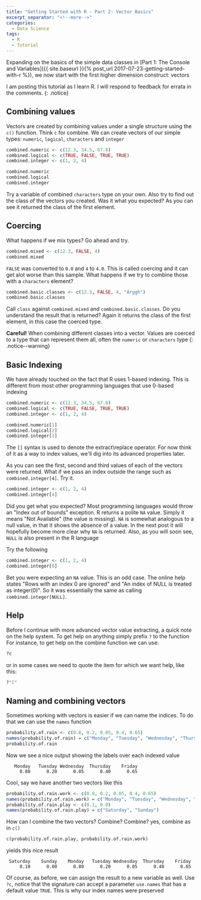 ```yaml
---
title: "Getting Started with R - Part 2: Vector Basics"
excerpt_separator: "<!--more-->"
categories:
  - Data Science
tags:
  - R
  - Tutorial
---
```


Expanding on the basics of the simple data classes in [Part 1: The Console and Variables]({{ site.baseurl }}{% post_url 2017-07-23-getting-started-with-r %}), we now start with the first higher dimension construct: vectors
<!--more-->

I am posting this tutorial as I learn R. I will respond to feedback for errata in the comments.
{: .notice}

## Combining values

Vectors are created by combining values under a single structure using the `c()` function. Think `c` for combine.
We can create vectors of our simple types: `numeric`, `logical`, `characters` and `integer`

```R
combined.numeric <- c(12.3, 34.5, 67.8)
combined.logical <- c(TRUE, FALSE, TRUE, TRUE)
combined.integer <- c(1, 2, 4)

combined.numeric
combined.logical
combined.integer
```

Try a variable of combined `characters` type on your own. Also try to find out the class of the vectors you created. Was it what you expected? As you can see it returned the class of the first element.

## Coercing

What happens if we mix types? Go ahead and try.

```R
combined.mixed <- c(12.3, FALSE, 4)
combined.mixed
```

`FALSE` was converted to `0.0` and `4` to `4.0`.  This is called coercing and it can get alot worse than this sample. What happens if we try to combine those with a `characters` element?

```R
combined.basic.classes <- c(12.3, FALSE, 4, "Arggh")
combined.basic.classes
```

Call `class` against `combined.mixed` and `combined.basic.classes`. Do you understand the result that is returned? Again it returns the class of the first element, in this case the coerced type.

**Careful!** When combining different classes into a vector. Values are coerced to a type that can represent them all, often the `numeric` or `characters` type
{: .notice--warning}

## Basic Indexing

We have already touched on the fact that R uses 1-based indexing. This is different from most other programming languages that use 0-based indexing

```R
combined.numeric <- c(12.3, 34.5, 67.8)
combined.logical <- c(TRUE, FALSE, TRUE, TRUE)
combined.integer <- c(1, 2, 4)

combined.numeric[1]
combined.logical[2]
combined.integer[3]
```

The `[]` syntax is used to denote the extract\replace operator. For now think of it as a way to index values, we'll dig into its advanced properties later.

As you can see the first, second and third values of each of the vectors were returned. What if we pass an index outside the range such as `combined.integer[4]`. Try it. 

```R
combined.integer <- c(1, 2, 4)
combined.integer[4]
```

Did you get what you expected? Most programming languages would throw an "Index out of bounds" exception. R returns a polite `NA` value. Simply it means "Not Available" (the value is missing). `NA` is somewhat analogous to a null value, in that it shows the absence of a value. In the next post it will hopefully become more clear why `NA` is returned. Also, as you will soon see, `NULL` is also present in the R language

Try the following 

```R
combined.integer <- c(1, 2, 4)
combined.integer[0]
```

Bet you were expecting an `NA` value. This is an odd case. The online help states "Rows with an index 0 are ignored" and "An index of NULL is treated as integer(0)". So it was essentially the same as calling `combined.integer[NULL]`. 

## Help

Before I continue with more advanced vector value extracting, a quick note on the help system. To get help on anything simply prefix `?` to the function For instance, to get help on the combine function we can use:

```R
?c
```
or in some cases we need to quote the item for which we want help, like this:

```R
?"["
```

## Naming and combining vectors

Sometimes working with vectors is easier if we can name the indices. To do that we can use the `names` function

```R
probability.of.rain <- c(0.8, 0.2, 0.05, 0.4, 0.65)
names(probability.of.rain) = c("Monday", "Tuesday", "Wednesday", "Thursday", "Friday")
probability.of.rain
```
Now we see a nice output showing the labels over each indexed value

```  
   Monday   Tuesday Wednesday  Thursday    Friday 
     0.80      0.20      0.05      0.40      0.65 
```

Cool, say we have another two vectors like this 

```R
probability.of.rain.work <- c(0.8, 0.2, 0.05, 0.4, 0.65)
names(probability.of.rain.work) = c("Monday", "Tuesday", "Wednesday", "Thursday", "Friday")
probability.of.rain.play <- c(0.1, 0.0)
names(probability.of.rain.play) = c("Saturday", "Sunday")
```
How can I combine the two vectors? Combine? Combine? yes, combine as in `c()`

```R
c(probability.of.rain.play, probability.of.rain.work)
```
yields this nice result

```
 Saturday    Sunday    Monday   Tuesday Wednesday  Thursday    Friday 
     0.10      0.00      0.80      0.20      0.05      0.40      0.65 
```

Of course, as before, we can assign the result to a new variable as well. Use `?c`, notice that the signature can accept a parameter `use.names` that has a default value `TRUE`. This is why our index names were preserved
